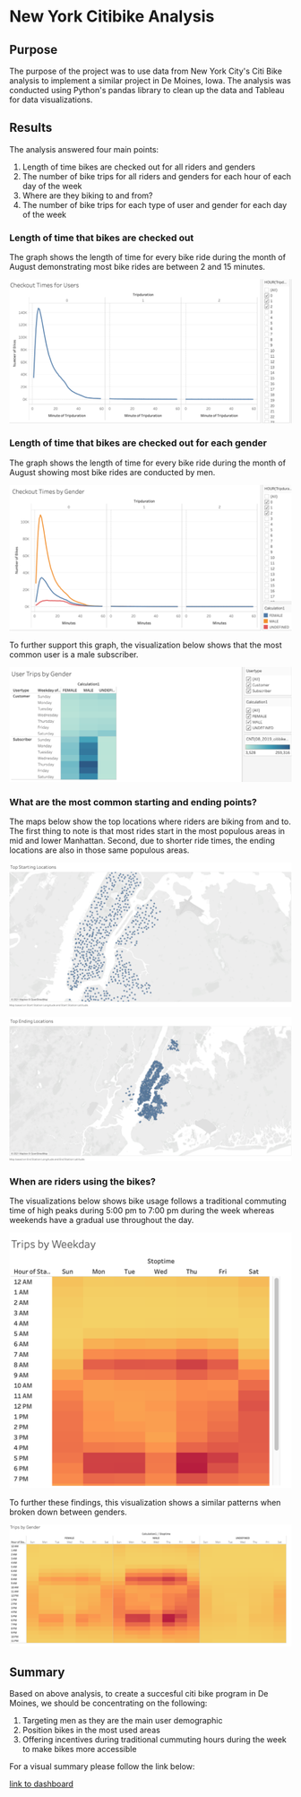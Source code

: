 # New York Citibike Analysis

## Purpose

The purpose of the project was to use data from New York City's Citi Bike analysis to implement a similar project in De Moines, Iowa.
The analysis was conducted using Python's pandas library to clean up the data and Tableau for data visualizations. 

## Results

The analysis answered four main points:

1. Length of time bikes are checked out for all riders and genders
2. The number of bike trips for all riders and genders for each hour of each day of the week
3. Where are they biking to and from?
4. The number of bike trips for each type of user and gender for each day of the week

### Length of time that bikes are checked out 

The graph shows the length of time for every bike ride during the month of August demonstrating most bike rides are between 2 and 15 minutes.

![checkout_times_fo_users](https://github.com/MariaGarzon/bikesharing/blob/c3719df309421e279fcb33f925dfe5d7cd40554a/Visuals/Checkout%20Times%20for%20Users.png)


### Length of time that bikes are checked out for each gender

The graph shows the length of time for every bike ride during the month of August showing most bike rides are conducted by men.

![checkout_times_by_gender](https://github.com/MariaGarzon/bikesharing/blob/c3719df309421e279fcb33f925dfe5d7cd40554a/Visuals/Checkout%20Times%20by%20Gender.png)

To further support this graph, the visualization below shows that the most common user is a male subscriber.

![user_trips_by_gender](https://github.com/MariaGarzon/bikesharing/blob/c3719df309421e279fcb33f925dfe5d7cd40554a/Visuals/User%20Trips%20by%20Gender.png)

### What are the most common starting and ending points?

The maps below show the top locations where riders are biking from and to. The first thing to note is that most rides start in the most populous areas in mid and lower Manhattan. Second, due to shorter ride times, the ending locations are also in those same populous areas.

![top_starting_locations](https://github.com/MariaGarzon/bikesharing/blob/80a5351cce33b49c5f4e17a407162c9d8288595e/Visuals/Top%20Starting%20Locations.png)

![top_ending_locations](https://github.com/MariaGarzon/bikesharing/blob/80a5351cce33b49c5f4e17a407162c9d8288595e/Visuals/Top%20Ending%20Locations.png)

### When are riders using the bikes?

The visualizations below shows bike usage follows a traditional commuting time of high peaks during 5:00 pm to 7:00 pm  during the week whereas weekends have a gradual use throughout the day.

![trips_by_weekday_per_hour](https://github.com/MariaGarzon/bikesharing/blob/c3719df309421e279fcb33f925dfe5d7cd40554a/Visuals/Trips%20by%20Weekday.png)

To further these findings, this visualization shows a similar patterns when broken down between genders.

![trips_by_gender](https://github.com/MariaGarzon/bikesharing/blob/c3719df309421e279fcb33f925dfe5d7cd40554a/Visuals/Trips%20by%20Gender.png)

## Summary

Based on above analysis, to create a succesful citi bike program in De Moines, we should be concentrating on the following: 

1. Targeting men as they are the main user demographic
2. Position bikes in the most used areas
3. Offering incentives during traditional cummuting hours during the week to make bikes more accessible

For a visual summary please follow the link below:

[link to dashboard](https://prod-useast-b.online.tableau.com/#/site/alimentaria/workbooks/53369?:origin=card_share_link)
